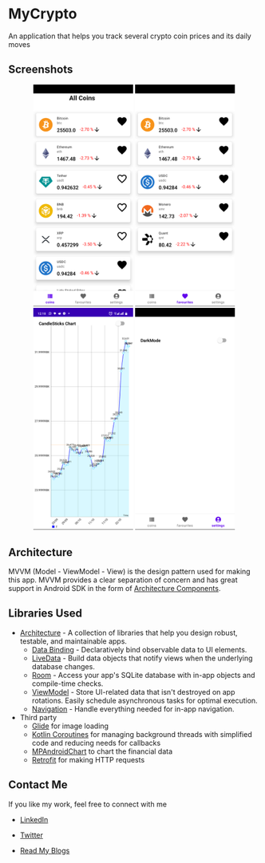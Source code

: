 # MyCrypto
An application that helps you track several crypto coin prices and its daily moves


## Screenshots

<p align="middle">
  <img width="200" src="https://github.com/Emmanuel-Rono/MyCrypto/blob/main/Screenshots/home.png">
  <img width="200" src="https://github.com/Emmanuel-Rono/MyCrypto/blob/main/Screenshots/fav.png">
  <img width="200" src="https://github.com/Emmanuel-Rono/MyCrypto/blob/main/Screenshots/graph.png">
  <img width="200" src="https://github.com/Emmanuel-Rono/MyCrypto/blob/main/Screenshots/accont.png">
</p>

## Architecture
MVVM (Model - ViewModel - View) is the design pattern used for making this app. 
MVVM provides a clear separation of concern and has great support in Android SDK in the form of [Architecture Components][1].

## Libraries Used

* [Architecture][1] - A collection of libraries that help you design robust, testable, and
  maintainable apps.
  * [Data Binding][2] - Declaratively bind observable data to UI elements.
  * [LiveData][3] - Build data objects that notify views when the underlying database changes.
  * [Room][4] - Access your app's SQLite database with in-app objects and compile-time checks.
  * [ViewModel][5] - Store UI-related data that isn't destroyed on app rotations. Easily schedule
     asynchronous tasks for optimal execution.
  * [Navigation][12] - Handle everything needed for in-app navigation.
* Third party
  * [Glide][7] for image loading
  * [Kotlin Coroutines][8] for managing background threads with simplified code and reducing needs for callbacks
  * [MPAndroidChart][9] to chart the financial data
  * [Retrofit][10] for making HTTP requests


[1]: https://developer.android.com/jetpack/arch/
[2]: https://developer.android.com/topic/libraries/data-binding/
[3]: https://developer.android.com/topic/libraries/architecture/livedata
[4]: https://developer.android.com/topic/libraries/architecture/room
[5]: https://developer.android.com/topic/libraries/architecture/viewmodel
[7]: https://bumptech.github.io/glide/
[8]: https://kotlinlang.org/docs/reference/coroutines-overview.html
[9]: https://github.com/PhilJay/MPAndroidChart
[10]: https://github.com/square/retrofit
[11]: https://developer.android.com/training/dependency-injection/hilt-android
[12]: https://developer.android.com/topic/libraries/architecture/navigation/
[13]: linkedin.com/in/emmanuel-rono-3154891a3/
[14]: twitter.com/Emmanuel__Rono
[15]: http://emmanuelrono.hashnode.dev/

## Contact Me 

If you like my work, feel free to connect with me

*  [LinkedIn][13]

*  [Twitter][14]

*  [Read My Blogs ][15]
